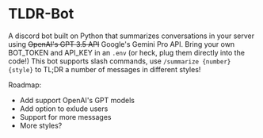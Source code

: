 # TLDR-Bot
A discord bot built on Python that summarizes conversations in your server using ~~OpenAI's GPT 3.5 API~~ Google's Gemini Pro API.
Bring your own BOT_TOKEN and API_KEY in an `.env` (or heck, plug them directly into the code!)
This bot supports slash commands, use `/summarize {number} {style}` to TL;DR a number of messages in different styles!

Roadmap:
- Add support OpenAI's GPT models
- Add option to exlude users
- Support for more messages
- More styles?